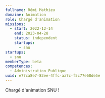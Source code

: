```yaml
---
fullname: Rémi Mathieu
domaine: Animation
role: Chargé d'animation
missions:
  - start: 2022-12-14
    end: 2023-04-28
    status: independent
    startups:
      - snu
startups:
  - snu
memberType: beta
competences:
  - Administration Publique
uuid: e77ca8e7-83ee-4ffc-aa7c-f5c77e68de5e
---
```

Chargé d'animation SNU !